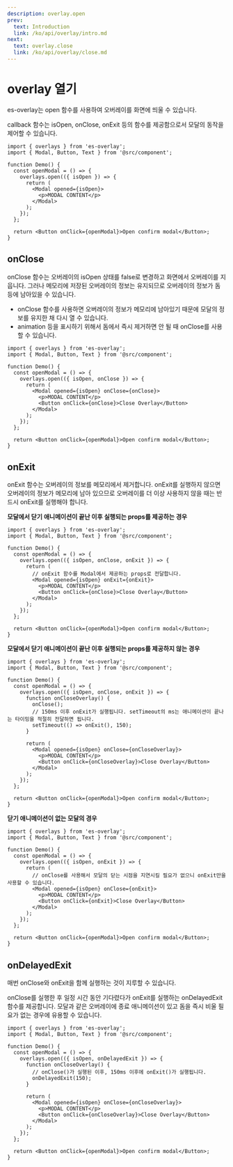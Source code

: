 ```yaml
---
description: overlay.open
prev:
  text: Introduction
  link: /ko/api/overlay/intro.md
next:
  text: overlay.close
  link: /ko/api/overlay/close.md
---
```


# overlay 열기

es-overlay는 open 함수를 사용하여 오버레이를 화면에 띄울 수 있습니다.

callback 함수는 isOpen, onClose, onExit 등의 함수를 제공함으로서 모달의 동작을 제어할 수 있습니다.

```tsx
import { overlays } from 'es-overlay';
import { Modal, Button, Text } from '@src/component';

function Demo() {
  const openModal = () => {
    overlays.open(({ isOpen }) => {
      return (
        <Modal opened={isOpen}>
          <p>MODAL CONTENT</p>
        </Modal>
      );
    });
  };

  return <Button onClick={openModal}>Open confirm modal</Button>;
}
```

## onClose

onClose 함수는 오버레이의 isOpen 상태를 false로 변경하고 화면에서 오버레이를 지웁니다. 그러나 메모리에 저장된 오버레이의 정보는 유지되므로 오버레이의 정보가 돔 등에 남아있을 수 있습니다.

- onClose 함수를 사용하면 오버레이의 정보가 메모리에 남아있기 때문에 모달의 정보를 유지한 채 다시 열 수 있습니다.
- animation 등을 표시하기 위해서 돔에서 즉시 제거하면 안 될 때 onClose를 사용할 수 있습니다.

```tsx
import { overlays } from 'es-overlay';
import { Modal, Button, Text } from '@src/component';

function Demo() {
  const openModal = () => {
    overlays.open(({ isOpen, onClose }) => {
      return (
        <Modal opened={isOpen} onClose={onClose}>
          <p>MODAL CONTENT</p>
          <Button onClick={onClose}>Close Overlay</Button>
        </Modal>
      );
    });
  };

  return <Button onClick={openModal}>Open confirm modal</Button>;
}
```

## onExit

onExit 함수는 오버레이의 정보를 메모리에서 제거합니다. onExit를 실행하지 않으면 오버레이의 정보가 메모리에 남아 있으므로 오버레이를 더 이상 사용하지 않을 때는 반드시 onExit를 실행해야 합니다.

**모달에서 닫기 애니메이션이 끝난 이후 실행되는 props를 제공하는 경우**

```tsx
import { overlays } from 'es-overlay';
import { Modal, Button, Text } from '@src/component';

function Demo() {
  const openModal = () => {
    overlays.open(({ isOpen, onClose, onExit }) => {
      return (
        // onExit 함수를 Modal에서 제공하는 props로 전달합니다.
        <Modal opened={isOpen} onExit={onExit}>
          <p>MODAL CONTENT</p>
          <Button onClick={onClose}>Close Overlay</Button>
        </Modal>
      );
    });
  };

  return <Button onClick={openModal}>Open confirm modal</Button>;
}
```

**모달에서 닫기 애니메이션이 끝난 이후 실행되는 props를 제공하지 않는 경우**

```tsx
import { overlays } from 'es-overlay';
import { Modal, Button, Text } from '@src/component';

function Demo() {
  const openModal = () => {
    overlays.open(({ isOpen, onClose, onExit }) => {
      function onCloseOverlay() {
        onClose();
        // 150ms 이후 onExit가 실행됩니다. setTimeout의 ms는 애니메이션이 끝나는 타이밍을 적절히 전달하면 됩니다.
        setTimeout(() => onExit(), 150);
      }

      return (
        <Modal opened={isOpen} onClose={onCloseOverlay}>
          <p>MODAL CONTENT</p>
          <Button onClick={onCloseOverlay}>Close Overlay</Button>
        </Modal>
      );
    });
  };

  return <Button onClick={openModal}>Open confirm modal</Button>;
}
```

**닫기 애니메이션이 없는 모달의 경우**

```tsx
import { overlays } from 'es-overlay';
import { Modal, Button, Text } from '@src/component';

function Demo() {
  const openModal = () => {
    overlays.open(({ isOpen, onExit }) => {
      return (
        // onClose를 사용해서 모달의 닫는 시점을 지연시킬 필요가 없으니 onExit만을 사용할 수 있습니다.
        <Modal opened={isOpen} onClose={onExit}>
          <p>MODAL CONTENT</p>
          <Button onClick={onExit}>Close Overlay</Button>
        </Modal>
      );
    });
  };

  return <Button onClick={openModal}>Open confirm modal</Button>;
}
```

## onDelayedExit

매번 onClose와 onExit을 함께 실행하는 것이 지루할 수 있습니다.

onClose를 실행한 후 일정 시간 동안 기다렸다가 onExit를 실행하는 onDelayedExit 함수를 제공합니다. 모달과 같은 오버레이에 종료 애니메이션이 있고 돔을 즉시 비울 필요가 없는 경우에 유용할 수 있습니다.

```tsx
import { overlays } from 'es-overlay';
import { Modal, Button, Text } from '@src/component';

function Demo() {
  const openModal = () => {
    overlays.open(({ isOpen, onDelayedExit }) => {
      function onCloseOverlay() {
        // onClose()가 실행된 이후, 150ms 이후에 onExit()가 실행됩니다.
        onDelayedExit(150);
      }

      return (
        <Modal opened={isOpen} onClose={onCloseOverlay}>
          <p>MODAL CONTENT</p>
          <Button onClick={onCloseOverlay}>Close Overlay</Button>
        </Modal>
      );
    });
  };

  return <Button onClick={openModal}>Open confirm modal</Button>;
}
```
